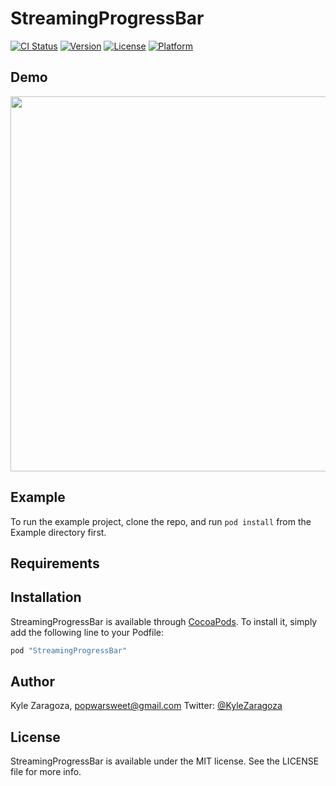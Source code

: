 # StreamingProgressBar

[![CI Status](http://img.shields.io/travis/popwarsweet/StreamingProgressBar.svg?style=flat)](https://travis-ci.org/popwarsweet/StreamingProgressBar)
[![Version](https://img.shields.io/cocoapods/v/StreamingProgressBar.svg?style=flat)](http://cocoapods.org/pods/StreamingProgressBar)
[![License](https://img.shields.io/cocoapods/l/StreamingProgressBar.svg?style=flat)](http://cocoapods.org/pods/StreamingProgressBar)
[![Platform](https://img.shields.io/cocoapods/p/StreamingProgressBar.svg?style=flat)](http://cocoapods.org/pods/StreamingProgressBar)

## Demo
<img src="https://github.com/popwarsweet/StreamingProgressBar/blob/master/demo.gif" width="600">

## Example

To run the example project, clone the repo, and run `pod install` from the Example directory first.

## Requirements

## Installation

StreamingProgressBar is available through [CocoaPods](http://cocoapods.org). To install
it, simply add the following line to your Podfile:

```ruby
pod "StreamingProgressBar"
```

## Author

Kyle Zaragoza, popwarsweet@gmail.com
Twitter: [@KyleZaragoza](https://twitter.com/kylezaragoza)

## License

StreamingProgressBar is available under the MIT license. See the LICENSE file for more info.
